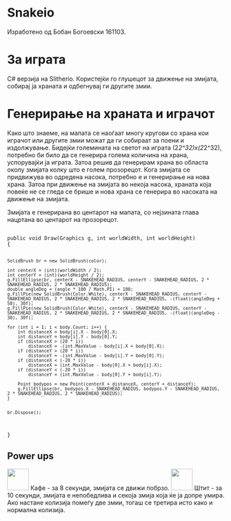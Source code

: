 # Snakeio
Изработено од Бобан Богоевски 161103.

<h1>За играта</h1>
C# верзија на Slitherio. Користејќи го глушецот за движење на змијата, собирај ја храната и одбегнувај ги другите змии. 

<h1>Генерирање на храната и играчот</h1>

Како што знаеме, на мапата се наоѓаат многу кругови со храна кои играчот или другите змии можат да ги собираат за поени и издолжување. Бидејќи големината на светот на играта (2*2^32)x(2*2^32), потребно би било да се генерира голема количина на храна, успорувајќи ја играта. Затоа решив да генерирам храна во областа околу змијата колку што е голем прозорецот. Кога змијата се придвижува во одредена насока, потребно е и генерирање на нова храна. Затоа при движење на змијата во некоја насока, храната која повеќе не се гледа се брише и нова храна се генерира во насоката на движење на змијата.

Змијата е генерирана во центарот на мапата, со нејзината глава нацртана во центарот на прозорецот.

<code>
public void Draw(Graphics g, int worldWidth, int worldHeight)
{
	
	SolidBrush br = new SolidBrush(color);
	
	int centerX = (int)(worldWidth / 2);
	int centerY = (int)(worldHeight / 2);
	g.FillEllipse(br, centerX - SNAKEHEAD_RADIUS, centerY - SNAKEHEAD_RADIUS, 2 * SNAKEHEAD_RADIUS, 2 * SNAKEHEAD_RADIUS);
	double angleDeg = (angle * 180 / Math.PI) + 180;
	g.FillPie(new SolidBrush(Color.White), centerX - SNAKEHEAD_RADIUS, centerY - SNAKEHEAD_RADIUS, 2 * SNAKEHEAD_RADIUS, 2 * SNAKEHEAD_RADIUS, -(float)(angleDeg + 50), 30f);
	g.FillPie(new SolidBrush(Color.White), centerX - SNAKEHEAD_RADIUS, centerY - SNAKEHEAD_RADIUS, 2 * SNAKEHEAD_RADIUS, 2 * SNAKEHEAD_RADIUS, -(float)(angleDeg - 30), 30f);
	
	for (int i = 1; i < body.Count; i++) {
		int distanceX = body[i].X - body[0].X;
		int distanceY = body[i].Y - body[0].Y;
		if (distanceX > (20 * i))
			distanceX = -(int.MaxValue - body[i].X + body[0].X);
		if (distanceY > (20 * i))
			distanceY = -(int.MaxValue - body[i].Y + body[0].Y);
		if (distanceX < (-20 * i))
			distanceX = (int.MaxValue - body[0].X + body[i].X);
		if (distanceY < (-20 * i))
			distanceY = (int.MaxValue - body[0].Y + body[i].Y);
		
		Point bodypos = new Point(centerX + distanceX, centerY + distanceY);
		g.FillEllipse(br, bodypos.X - SNAKEHEAD_RADIUS, bodypos.Y - SNAKEHEAD_RADIUS, 2 * SNAKEHEAD_RADIUS, 2 * SNAKEHEAD_RADIUS);
	}
	
	
	br.Dispose();
	
}
</code>


<h2>Power ups</h2>
<img src="https://i.imgur.com/P10RfmS.png" style="width:50px;"> Кафе - за 8 секунди, змијата се движи побрзо.
<img src="https://i.imgur.com/B3piYBp.png" style="width:50px;"> Штит - за 10 секунди, змијата е непобедлива и секоја змија која ќе ја допре умира. Ако настане колизија помеѓу две змии, тогаш се третира исто како и нормална колизија.



